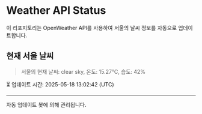 
# Weather API Status

이 리포지토리는 OpenWeather API를 사용하여 서울의 날씨 정보를 자동으로 업데이트합니다.

## 현재 서울 날씨
> 서울의 현재 날씨: clear sky, 온도: 15.27°C, 습도: 42%

⏳ 업데이트 시간: 2025-05-18 13:02:42 (UTC)

---
자동 업데이트 봇에 의해 관리됩니다.
